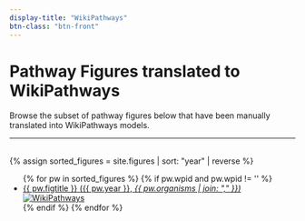 ```yaml
---
display-title: "WikiPathways"
btn-class: "btn-front"
---
```


<h1>Pathway Figures translated to WikiPathways
    <a href="https://github.com/wikipathways/pfocr-database/blob/main/_data/wpid_map.tsv"
      target="_blank">
      <span title="Edit list" style="color: #666; font-size: 0.8em;">
         <i class="fa fa-pencil"></i>
      </span>
    </a>
</h1>
<p>Browse the subset of pathway figures below that have been manually translated into WikiPathways models.</p>
<hr/><br/>
{% assign sorted_figures = site.figures | sort: "year" | reverse %}
<ul>
  {% for pw in sorted_figures %}
    {% if pw.wpid and pw.wpid != '' %}
      <li><a href="{{ pw.url }}">{{ pw.figtitle }} ({{ pw.year }}, <em>{{ pw.organisms | join: "," }})</em></a>
        <a href="https://www.wikipathways.org/instance/{{ pw.wpid }}" target="_blank">
          <img alt="WikiPathways" src="https://img.shields.io/static/v1?label=WikiPathways&message={{ pw.wpid }}&color=orange">
        </a>
      </li>
    {% endif %} 
  {% endfor %}
</ul>